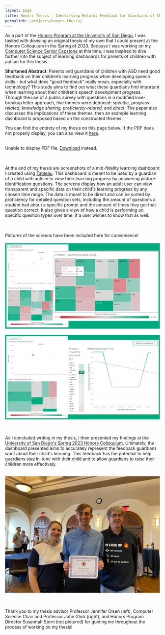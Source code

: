 ```yaml
---
layout: page
title: Honors Thesis - Identifying Helpful Feedback for Guardians of Children with Autism
permalink: /projects/honors-thesis/
---
```


As a part of the <a href = "https://www.sandiego.edu/honors/" target = "_blank"><u>Honors Program at the University of San Diego</u></a>, I was tasked with devising an original thesis of my own that I could present at the Honors Colloquium in the Spring of 2023. Because I was working on my <a href = "/projects/usd-capstone"><u>Computer Science Senior Capstone</u></a> at this time, I was inspired to dive further into the subject of learning dashboards for parents of children with autism for this thesis.

<b>Shortened Abstract</b>: Parents and guardians of children with ASD need good feedback on their children’s learning progress when developing speech skills - but what does "good feedback" really mean, especially with technology? This study aims to find out what these guardians find important when learning about their children’s speech development progress. Through the use of a public survey with questions in a modified love-breakup letter approach, five themes were deduced: <i>specific, progress-related, knowledge sharing, proficiency-related,</i> and <i>direct</i>. The paper also discusses the implications of these themes, then an example learning dashboard is proposed based on the constructed themes.


<html>
  <head>
    <title>Honors Thesis</title>
  </head>
  <body>
    <p>You can find the entirety of my thesis on this page below. If the PDF does not properly display, you can also view it <a href = "/docs/assets/honors_thesis.pdf" target = "_blank"><u>here</u></a>.<br><br>
    <object data="/docs/assets/honors_thesis.pdf" type="application/pdf" width="100%" height="500px">
      <p>Unable to display PDF file. <a href="/docs/assets/honors_thesis.pdf">Download</a> instead.</p>
    </object>


<br><br>At the end of my thesis are screenshots of a mid-fidelity learning dashboard I created using <a href = "https://www.tableau.com/" target = "_blank"><u>Tableau</u></a>. This dashboard is meant to be used by a guardian of a child with autism to view their learning progress by answering picture-identification questions. The screens display how an adult user can view transparent and specific data on their child's learning progress by any chosen time range. The data is meant to be direct and can be sorted by proficiency for detailed question sets, including the amount of questions a student had about a specific prompt and the amount of times they got that question correct. It also gives a view of how a child is performing on specific question types over time, if a user wishes to know that as well.

<br><br>Pictures of the screens have been included here for convenience!<br><br>
<img src="/docs/assets/hdashboard_1.png" alt="The first set of pages from the dashboard I created for my senior project."/>
<br><br>
<img src="/docs/assets/hdashboard_2.png" alt="The second set of pages from the dashboard I created for my senior project."/>


<br><br>As I concluded writing in my thesis, I then presented my findings at the <a href = "https://drive.google.com/file/d/1jyaPHea3IanWpcwlLsQDQzkYXt8s2aCJ/view" target = "_blank"><u>University of San Diego's Spring 2023 Honors Colloquium</u></a>. Ultimately, the dashboard presented aims to accurately represent the feedback guardians want about their child's learning. This feedback has the potential to help guardians stay in-tune with their child and to allow guardians to raise their children more effectively.<br><br>


<img src="/docs/assets/honors-and-profs.jpg" alt="A picture of Christian Gideon with Professors Jennifer Olsen and John Glick from the University of San Diego."/>

<br><br>Thank you to my thesis advisor Professor Jennifer Olsen (left), Computer Science Chair and Professor John Glick (right), and Honors Program Director Susannah Stern (not pictured) for guiding me throughout the process of working on my thesis!